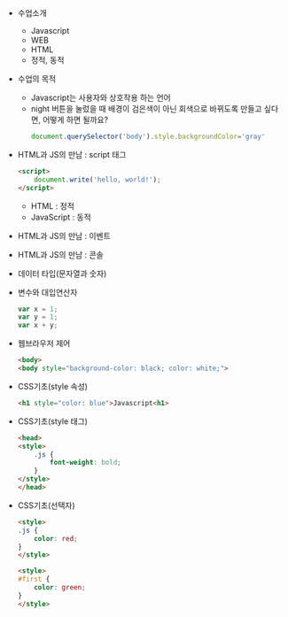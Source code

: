 * 수업소개
    * Javascript
    * WEB
    * HTML
    * 정적, 동적

* 수업의 목적
    * Javascript는 사용자와 상호작용 하는 언어
    * night 버튼을 눌렀을 때 배경이 검은색이 아닌 회색으로 바뀌도록 만들고 싶다면, 어떻게 하면 될까요?
        ```js
        document.querySelector('body').style.backgroundColor='gray'
        ```

* HTML과 JS의 만남 : script 태그
    ```html
    <script>
        document.write('hello, world!');
    </script>
    ```
    * HTML : 정적
    * JavaScript : 동적

* HTML과 JS의 만남 : 이벤트

* HTML과 JS의 만남 : 콘솔

* 데이터 타입(문자열과 숫자)

* 변수와 대입연산자
    ```js
    var x = 1;
    var y = 1;
    var x + y;
    ```

* 웹브라우저 제어
    ```html
    <body>
    <body style="background-color: black; color: white;">
    ```

* CSS기초(style 속성)
    ```html
    <h1 style="color: blue">Javascript<h1>
    ```

* CSS기초(style 태그)
    ```html
    <head>
    <style>
        .js {
            font-weight: bold;
        }
    </style>
    </head>
    ```

* CSS기초(선택자)
    ```html
    <style>
    .js {
        color: red;
    }
    </style>
    ```
    ```html
    <style>
    #first {
        color: green;
    }
    </style>
    ```